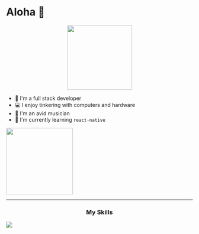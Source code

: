 # Aloha 👋
<p align="center">
<img align="center" height="175" src="https://github-readme-stats-notaroomba.vercel.app/api?username=notaroomba&show_icons=true&theme=github_dark_dimmed">
</p>
 

- 🔭 I'm a full stack developer
- 💻 I enjoy tinkering with computers and hardware
- 🎹 I'm an avid musician
- 🌱 I'm currently learning ```react-native```


<img align="center" height="180" src="https://github-readme-stats-notaroomba.vercel.app/api/top-langs/?username=notaroomba&layout=compact&theme=github_dark_dimmed&langs_count=10"> 
 

---

<h3 align="center">My Skills</h3>
 <img align="center" src="https://skillicons.dev/icons?i=html,css,js,ts,react,tailwind,c,cpp,rust,java&perline=10">
<!--
**NotARoomba/notaroomba** is a ✨ _special_ ✨ repository because its `README.md` (this file) appears on your GitHub profile.

Here are some ideas to get you started:

- 🔭 I’m currently working on ...
- 🌱 I’m currently learning ...
- 👯 I’m looking to collaborate on ...
- 🤔 I’m looking for help with ...
- 💬 Ask me about ...
- 📫 How to reach me: ...
- 😄 Pronouns: ...
- ⚡ Fun fact: ...
-->
